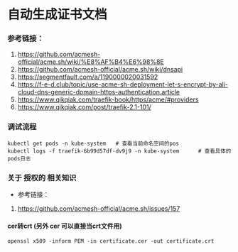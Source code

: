 # 自动生成证书文档

### 参考链接：

1. https://github.com/acmesh-official/acme.sh/wiki/%E8%AF%B4%E6%98%8E
2. https://github.com/acmesh-official/acme.sh/wiki/dnsapi
3. https://segmentfault.com/a/1190000020031592
4. https://f-e-d.club/topic/use-acme-sh-deployment-let-s-encrypt-by-ali-cloud-dns-generic-domain-https-authentication.article
5. https://www.qikqiak.com/traefik-book/https/acme/#providers
6. https://www.qikqiak.com/post/traefik-2.1-101/

### 调试流程

```
kubectl get pods -n kube-system   # 查看当前命名空间的pos
kubectl logs -f traefik-6b99d57df-dv9j9 -n kube-system      # 查看具体的pods日志

```

### 关于 授权的 相关知识

- 参考链接：

1. https://github.com/acmesh-official/acme.sh/issues/157


#### cer转crt (另外 cer 可以直接当crt文件用)

```
openssl x509 -inform PEM -in certificate.cer -out certificate.crt
```